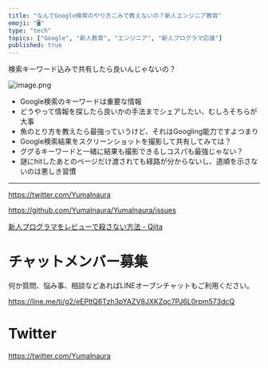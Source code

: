 ```yaml
---
title: "なんでGoogle検索のやり方こみで教えないの？新人エンジニア教育"
emoji: "🖥"
type: "tech"
topics: ["Google", "新人教育", "エンジニア", "新人プログラマ応援"]
published: true
---
```


検索キーワード込みで共有したら良いんじゃないの？

![image.png](https://qiita-image-store.s3.amazonaws.com/0/89618/7b4e9a21-f119-00b3-ac25-c3ee8bf3ea03.png)


- Google検索のキーワードは重要な情報
- どうやって情報を探したら良いかの手法までシェアしたい、むしろそちらが大事
- 魚のとり方を教えたら最強っていうけど、それはGoogling能力ですよつまり
- Google検索結果をスクリーンショットを撮影して共有してみては？
- ググるキーワードと一緒に結果も撮影できるしコスパも最強じゃない？
- 謎にhitしたあとのページだけ渡されても経路が分からないし、道順を示さないのは悪しき習慣

---

https://twitter.com/YumaInaura

https://github.com/YumaInaura/YumaInaura/issues

[新人プログラマをレビューで殺さない方法 - Qiita](https://qiita.com/hiraike32/items/32840b11536fa1b78621)








<!-- Update From Qiita API -->

# チャットメンバー募集


何か質問、悩み事、相談などあればLINEオープンチャットもご利用ください。

https://line.me/ti/g2/eEPltQ6Tzh3pYAZV8JXKZqc7PJ6L0rpm573dcQ





# Twitter


https://twitter.com/YumaInaura


<!-- Update From Qiita API -->


